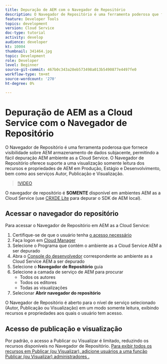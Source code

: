 ```yaml
---
title: Depuração de AEM com o Navegador de Repositório
description: O Navegador de Repositório é uma ferramenta poderosa que fornece visibilidade sobre AEM armazenamento de dados subjacente, permitindo a fácil depuração AEM ambiente as a Cloud Service.
feature: Developer Tools
topics: development
version: Cloud Service
doc-type: tutorial
activity: develop
audience: developer
kt: 10004
thumbnail: 341464.jpg
topic: Development
role: Developer
level: Beginner
source-git-commit: 467b0c343a28eb573498a013b5490877e4497fe0
workflow-type: tm+mt
source-wordcount: '270'
ht-degree: 0%

---
```



# Depuração de AEM as a Cloud Service com o Navegador de Repositório

O Navegador de Repositório é uma ferramenta poderosa que fornece visibilidade sobre AEM armazenamento de dados subjacente, permitindo a fácil depuração AEM ambiente as a Cloud Service. O Navegador de Repositório oferece suporte a uma visualização somente leitura dos recursos e propriedades de AEM em Produção, Estágio e Desenvolvimento, bem como aos serviços Autor, Publicação e Visualização.

>[!VIDEO](https://video.tv.adobe.com/v/341464/?quality=12&learn=on)

O navegador de repositório é __SOMENTE__ disponível em ambientes AEM as a Cloud Service (use [CRXDE Lite](../aem-sdk-local-quickstart/other-tools.md#crxde-lite) para depurar o SDK de AEM local).

## Acessar o navegador do repositório

Para acessar o Navegador de Repositório em AEM as a Cloud Service:

1. Certifique-se de que o usuário tenha [o acesso necessário](https://experienceleague.adobe.com/docs/experience-manager-cloud-service/content/implementing/developer-tools/repository-browser.html#access-prerequisites)
1. Faça logon em [Cloud Manager](https://my.cloudmanager.adobe.com)
1. Selecione o Programa que contém o ambiente as a Cloud Service AEM a ser depurado
1. Abra o [Console do desenvolvedor](./developer-console.md) correspondente ao ambiente as a Cloud Service AEM a ser depurado
1. Selecione o __Navegador de Repositório__ guia
1. Selecione a camada de serviço de AEM para procurar
   + Todos os autores
   + Todos os editores
   + Todas as visualizações
1. Selecionar __Abrir navegador do repositório__

O Navegador de Repositório é aberto para o nível de serviço selecionado (Autor, Publicação ou Visualização) em um modo somente leitura, exibindo recursos e propriedades aos quais o usuário tem acesso.

## Acesso de publicação e visualização

Por padrão, o acesso a Publicar ou Visualizar é limitado, reduzindo os recursos disponíveis no Navegador de Repositório. [Para exibir todos os recursos em Publicar (ou Visualizar), adicione usuários a uma função Publicar (ou Visualizar) administradores .](https://experienceleague.adobe.com/docs/experience-manager-cloud-service/content/implementing/developer-tools/repository-browser.html#navigate-the-hierarchy)

